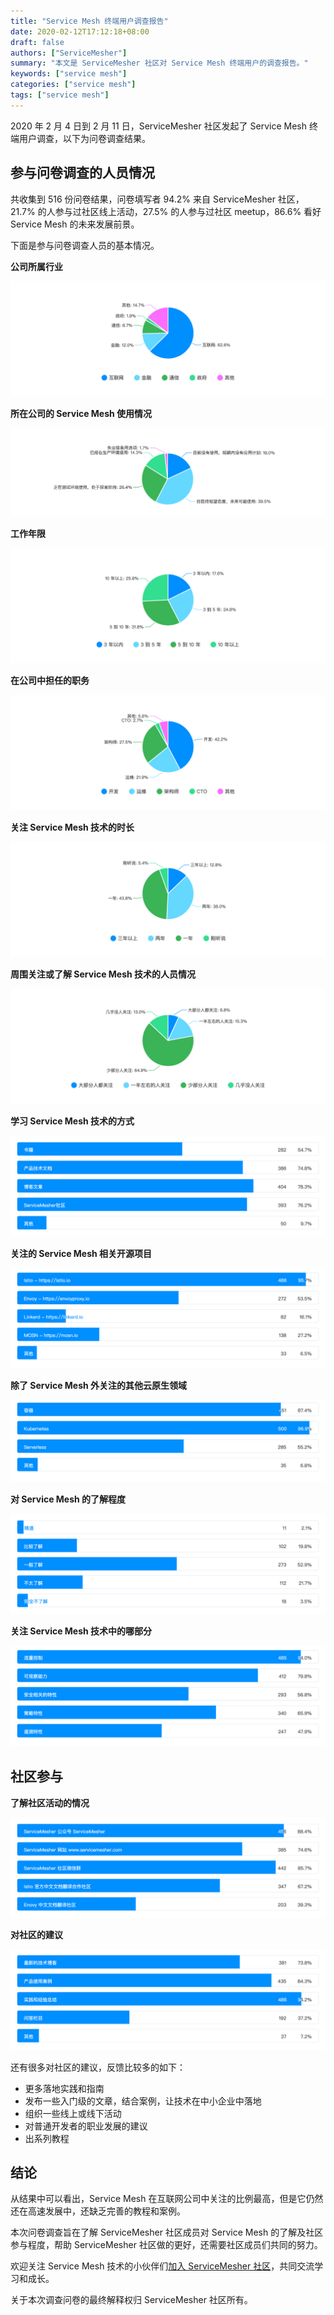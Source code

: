 ```yaml
---
title: "Service Mesh 终端用户调查报告"
date: 2020-02-12T17:12:18+08:00
draft: false
authors: ["ServiceMesher"]
summary: "本文是 ServiceMesher 社区对 Service Mesh 终端用户的调查报告。"
keywords: ["service mesh"]
categories: ["service mesh"]
tags: ["service mesh"]
---
```


2020 年 2 月 4 日到 2 月 11 日，ServiceMesher 社区发起了 Service Mesh 终端用户调查，以下为问卷调查结果。

## 参与问卷调查的人员情况

共收集到 516 份问卷结果，问卷填写者 94.2% 来自 ServiceMesher 社区，21.7% 的人参与过社区线上活动，27.5% 的人参与过社区 meetup，86.6% 看好 Service Mesh 的未来发展前景。

下面是参与问卷调查人员的基本情况。

**公司所属行业**

![公司所属行业](chart6.png)

**所在公司的 Service Mesh 使用情况**

![所在公司的 Service Mesh 使用情况](chart2.png)

**工作年限**

![工作年限](chart5.png)

**在公司中担任的职务**

![在公司中担任的职务](chart7.png)

**关注 Service Mesh 技术的时长**

![关注 Service Mesh 技术的时长](chart1.png)

**周围关注或了解 Service Mesh 技术的人员情况**

![周围关注或了解 Service Mesh 技术的人员情况](chart14.png)

**学习 Service Mesh 技术的方式**

![学习 Service Mesh 技术的方式](chart8.png)

**关注的 Service Mesh 相关开源项目**

![关注的 Service Mesh 相关开源项目](chart9.png)

**除了 Service Mesh 外关注的其他云原生领域**

![除了 Service Mesh 外关注的其他云原生领域](chart11.png)

**对 Service Mesh 的了解程度**

![对 Service Mesh 的了解程度](chart12.png)

**关注 Service Mesh 技术中的哪部分**

![关注 Service Mesh 技术中的哪部分](chart16.png)

## 社区参与

**了解社区活动的情况**

![了解社区线上活动的情况](chart3.png)

**对社区的建议**

![对社区的建议](chart4.png)

还有很多对社区的建议，反馈比较多的如下：

- 更多落地实践和指南
- 发布一些入门级的文章，结合案例，让技术在中小企业中落地
- 组织一些线上或线下活动
- 对普通开发者的职业发展的建议
- 出系列教程

## 结论

从结果中可以看出，Service Mesh 在互联网公司中关注的比例最高，但是它仍然还在高速发展中，还缺乏完善的教程和案例。

本次问卷调查旨在了解 ServiceMesher 社区成员对 Service Mesh 的了解及社区参与程度，帮助 ServiceMesher 社区做的更好，还需要社区成员们共同的努力。

欢迎关注 Service Mesh 技术的小伙伴们[加入 ServiceMesher 社区](https://www.servicemesher.com/contact/)，共同交流学习和成长。

关于本次调查问卷的最终解释权归 ServiceMesher 社区所有。
